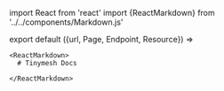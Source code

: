 import React from 'react'
import {ReactMarkdown} from '../../components/Markdown.js'

export default ({url, Page, Endpoint, Resource}) =>
  <Page url={url} weight={100} name="Reference Manual">

    <ReactMarkdown>
      # Tinymesh Docs

    </ReactMarkdown>

  </Page>
